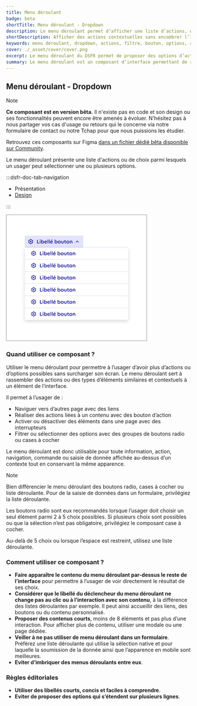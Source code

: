 ```yaml
---
title: Menu déroulant
badge: beta
shortTitle: Menu déroulant - Dropdown
description: Le menu déroulant permet d’afficher une liste d’actions, de liens ou de contrôles dans une interface sans encombrer l’écran. Il s’utilise hors formulaire.
shortDescription: Afficher des actions contextuelles sans encombrer l’interface
keywords: menu déroulant, dropdown, actions, filtre, bouton, options, accessibilité, interface, DSFR
cover: ./_asset/cover/cover.png
excerpt: Le menu déroulant du DSFR permet de proposer des options d’action, de filtrage ou de navigation dans un espace réduit, en dehors des formulaires.
summary: Le menu déroulant est un composant d’interface permettant de regrouper des actions, liens ou contrôles dans une zone compacte, accessible au clic. Il ne doit pas être utilisé pour la saisie de données en formulaire, où la liste déroulante est préférable. Ce composant est en version bêta et peut encore évoluer - ses cas d’usage sont nombreux, allant du filtre contextuel à l’action rapide, sans modification de libellé du bouton déclencheur. Il existe en trois tailles (SM, MD, LG) et respecte les bonnes pratiques d’accessibilité du Design Système de l’État.
---
```


## Menu déroulant - Dropdown

> [!NOTE]
> **Ce composant est en version bêta.** Il n'existe pas en code et son design ou ses fonctionnalités peuvent encore être amenés à évoluer. N'hésitez pas à nous partager vos cas d'usage ou retours qui le concerne via notre formulaire de contact ou notre Tchap pour que nous puissions les étudier.

Retrouvez ces composants sur Figma [dans un fichier dédié bêta disponible sur Community](https://www.figma.com/community/file/1096003483468520396).

Le menu déroulant présente une liste d'actions ou de choix parmi lesquels un usager peut sélectionner une ou plusieurs options.

:::dsfr-doc-tab-navigation

- Présentation
- [Design](./design/index.md)

:::

![](./_asset/presentation/presentation-1.png)

### Quand utiliser ce composant ?

Utiliser le menu déroulant pour permettre à l’usager d’avoir plus d’actions ou d’options possibles sans surcharger son écran. Le menu déroulant sert à rassembler des actions ou des types d’éléments similaires et contextuels à un élément de l’interface.

Il permet à l’usager de :

- Naviguer vers d’autres page avec des liens
- Réaliser des actions liées à un contenu avec des bouton d’action
- Activer ou désactiver des éléments dans une page avec des interrupteurs
- Filtrer ou sélectionner des options avec des groupes de boutons radio ou cases à cocher

Le menu déroulant est donc utilisable pour toute information, action, navigation, commande ou saisie de donnée affichée au-dessus d’un contexte tout en conservant la même apparence.

> [!NOTE]
> Bien différencier le menu déroulant des boutons radio, cases à cocher ou liste déroulante. Pour de la saisie de données dans un formulaire, privilégiez la liste déroulante.

Les boutons radio sont eux recommandés lorsque l’usager doit choisir un seul élément parmi 2 à 5 choix possibles. Si plusieurs choix sont possibles ou que la sélection n’est pas obligatoire, privilégiez le composant case à cocher.

Au-delà de 5 choix ou lorsque l’espace est restreint, utilisez une liste déroulante.

### Comment utiliser ce composant ?

- **Faire apparaître le contenu du menu déroulant par-dessus le reste de l’interface** pour permettre à l’usager de voir directement le résultat de ses choix.
- **Considérer que le libellé du déclencheur du menu déroulant ne change pas au clic ou à l’interaction avec son contenu**, à la différence des listes déroulantes par exemple. Il peut ainsi accueillir des liens, des boutons ou du contenu personnalisé.
- **Proposer des contenus courts**, moins de 8 éléments et pas plus d’une interaction. Pour afficher plus de contenu, utiliser une modale ou une page dédiée.
- **Veiller à ne pas utiliser de menu déroulant dans un formulaire**. Préférez une liste déroulante qui utilise la sélection native et pour laquelle la soumission de la donnée ainsi que l’apparence en mobile sont meilleures.
- **Eviter d’imbriquer des menus déroulants entre eux**.

### Règles éditoriales

- **Utiliser des libellés courts, concis et faciles à comprendre**.
- **Eviter de proposer des options qui s’étendent sur plusieurs lignes**.